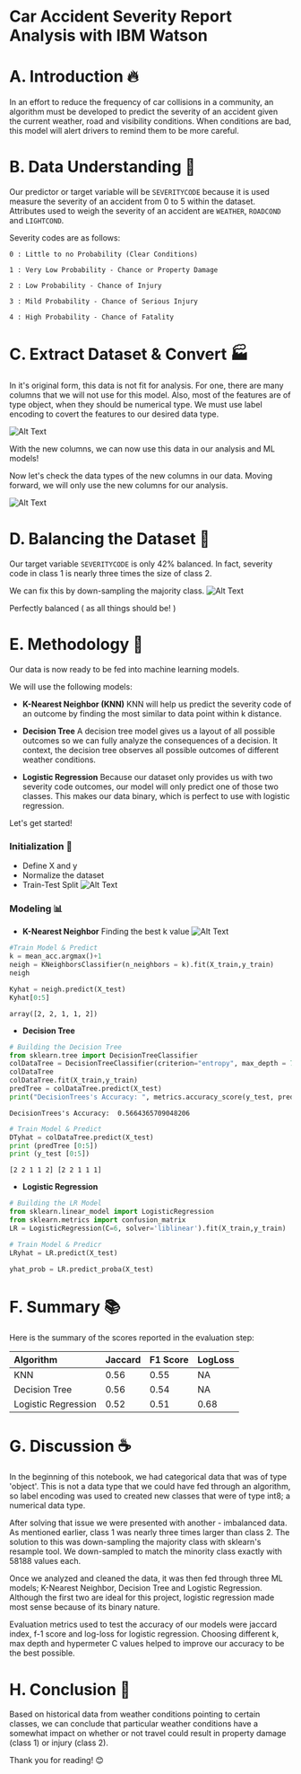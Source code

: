 # Car Accident Severity Report Analysis with IBM Watson

# **A.** Introduction :fire:
In an effort to reduce the frequency of car collisions in a community, an algorithm must be developed to predict the severity of an accident given the current weather, road and visibility conditions. When conditions are bad, this model will alert drivers to remind them to be more careful.

# **B.** Data Understanding :microscope:
Our predictor or target variable will be `SEVERITYCODE` because it is used measure the severity of an accident from 0 to 5 within the dataset. Attributes used to weigh the severity of an accident are `WEATHER`, `ROADCOND` and `LIGHTCOND`.

Severity codes are as follows:
```
0 : Little to no Probability (Clear Conditions)

1 : Very Low Probability - Chance or Property Damage

2 : Low Probability - Chance of Injury

3 : Mild Probability - Chance of Serious Injury

4 : High Probability - Chance of Fatality
```

# **C.** Extract Dataset & Convert :factory:
In it's original form, this data is not fit for analysis. For one, there are many columns that we will not use for this model. Also, most of the features are of type object, when they should be numerical type.
We must use label encoding to covert the features to our desired data type.

![Alt Text](https://dev-to-uploads.s3.amazonaws.com/i/ermczhhm06ahztqzzcyh.jpg)

With the new columns, we can now use this data in our analysis and ML models!

Now let's check the data types of the new columns in our data. Moving forward, we will only use the new columns for our analysis.

![Alt Text](https://dev-to-uploads.s3.amazonaws.com/i/nsq9b2v5msvnxee5ks27.jpg)

# **D.** Balancing the Dataset :memo:
Our target variable `SEVERITYCODE` is only 42% balanced. In fact, severity code in class 1 is nearly three times the size of class 2.

We can fix this by down-sampling the majority class.
![Alt Text](https://dev-to-uploads.s3.amazonaws.com/i/7bnpn46q49aca8joc4o0.jpg)

Perfectly balanced ( as all things should be! )

# **E.** Methodology :floppy_disk:
Our data is now ready to be fed into machine learning models.

We will use the following models:

* **K-Nearest Neighbor (KNN)**
KNN will help us predict the severity code of an outcome by finding the most similar to data point within k distance.

* **Decision Tree**
A decision tree model gives us a layout of all possible outcomes so we can fully analyze the consequences of a decision. It context, the decision tree observes all possible outcomes of different weather conditions.

* **Logistic Regression**
Because our dataset only provides us with two severity code outcomes, our model will only predict one of those two classes. This makes our data binary, which is perfect to use with logistic regression.

Let's get started!

### Initialization :crown:
* Define X and y
* Normalize the dataset
* Train-Test Split
![Alt Text](https://dev-to-uploads.s3.amazonaws.com/i/pi0ful2zrz1h8encfpdi.jpg)

### Modeling :bar_chart:
* **K-Nearest Neighbor**
Finding the best k value
![Alt Text](https://dev-to-uploads.s3.amazonaws.com/i/nqofr4hxl87erieyyb8g.jpg)
```python
#Train Model & Predict  
k = mean_acc.argmax()+1
neigh = KNeighborsClassifier(n_neighbors = k).fit(X_train,y_train)
neigh

Kyhat = neigh.predict(X_test)
Kyhat[0:5]
```
`array([2, 2, 1, 1, 2])`

* **Decision Tree**
```python
# Building the Decision Tree
from sklearn.tree import DecisionTreeClassifier
colDataTree = DecisionTreeClassifier(criterion="entropy", max_depth = 7)
colDataTree
colDataTree.fit(X_train,y_train)
predTree = colDataTree.predict(X_test)
print("DecisionTrees's Accuracy: ", metrics.accuracy_score(y_test, predTree))
```
`DecisionTrees's Accuracy:  0.5664365709048206`
```python
# Train Model & Predict
DTyhat = colDataTree.predict(X_test)
print (predTree [0:5])
print (y_test [0:5])
```
`[2 2 1 1 2]
[2 2 1 1 1]`

* **Logistic Regression**
```python
# Building the LR Model
from sklearn.linear_model import LogisticRegression
from sklearn.metrics import confusion_matrix
LR = LogisticRegression(C=6, solver='liblinear').fit(X_train,y_train)

# Train Model & Predicr
LRyhat = LR.predict(X_test)

yhat_prob = LR.predict_proba(X_test)
```

# **F.** Summary :books:

Here is the summary of the scores reported in the evaluation step:

| Algorithm | Jaccard | F1 Score | LogLoss|
| :-------- | :------ | :------- | :----- |
| KNN | 0.56 | 0.55 | NA |
| Decision Tree | 0.56 | 0.54 | NA |
| Logistic Regression | 0.52 | 0.51 | 0.68 |

# **G.** Discussion :coffee:
In the beginning of this notebook, we had categorical data that was of type 'object'. This is not a data type that we could have fed through an algorithm, so label encoding was used to created new classes that were of type int8; a numerical data type.

After solving that issue we were presented with another - imbalanced data. As mentioned earlier, class 1 was nearly three times larger than class 2. The solution to this was down-sampling the majority class with sklearn's resample tool. We down-sampled to match the minority class exactly with 58188 values each.

Once we analyzed and cleaned the data, it was then fed through three ML models; K-Nearest Neighbor, Decision Tree and Logistic Regression. Although the first two are ideal for this project, logistic regression made most sense because of its binary nature.

Evaluation metrics used to test the accuracy of our models were jaccard index, f-1 score and log-loss for logistic regression. Choosing different k, max depth and hypermeter C values helped to improve our accuracy to be the best possible.

# **H.** Conclusion :dart:
Based on historical data from weather conditions pointing to certain classes, we can conclude that particular weather conditions have a somewhat impact on whether or not travel could result in property damage (class 1) or injury (class 2).

Thank you for reading! :blush:
